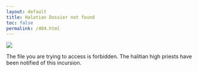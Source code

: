 ```yaml
---
layout: default
title: Halatian Dossier not found
toc: false
permalink: /404.html
---
```


![](http://i0.kym-cdn.com/photos/images/newsfeed/000/915/056/50e.jpg)

The file you are trying to access is forbidden. The halitian high priests have been notified of this incursion.